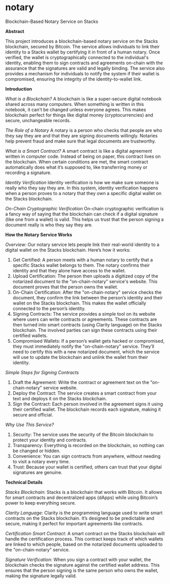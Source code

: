 # notary
Blockchain-Based Notary Service on Stacks

**Abstract**

This project introduces a blockchain-based notary service on the Stacks blockchain, secured by Bitcoin. The service allows individuals to link their identity to a Stacks wallet by certifying it in front of a human notary. Once verified, the wallet is cryptographically connected to the individual's identity, enabling them to sign contracts and agreements on-chain with the assurance that the signatures are valid and legally binding. The service also provides a mechanism for individuals to notify the system if their wallet is compromised, ensuring the integrity of the identity-to-wallet link.

**Introduction**

_What is a Blockchain?_
A blockchain is like a super-secure digital notebook shared across many computers. When something is written in this notebook, it can't be changed unless everyone agrees. This makes blockchain perfect for things like digital money (cryptocurrencies) and secure, unchangeable records.

_The Role of a Notary_
A notary is a person who checks that people are who they say they are and that they are signing documents willingly. Notaries help prevent fraud and make sure that legal documents are trustworthy.

_What is a Smart Contract?_
A smart contract is like a digital agreement written in computer code. Instead of being on paper, this contract lives on the blockchain. When certain conditions are met, the smart contract automatically does what it’s supposed to, like transferring money or recording a signature.

_Identity Verification_
Identity verification is how we make sure someone is really who they say they are. In this system, identity verification happens when a person proves to a notary that they own a specific digital wallet on the Stacks blockchain.

_On-Chain Cryptographic Verification_
On-chain cryptographic verification is a fancy way of saying that the blockchain can check if a digital signature (like one from a wallet) is valid. This helps us trust that the person signing a document really is who they say they are.

**How the Notary Service Works**

_Overview:_ Our notary service lets people link their real-world identity to a digital wallet on the Stacks blockchain. Here’s how it works:
1. Get Certified: A person meets with a human notary to certify that a specific Stacks wallet belongs to them. The notary confirms their identity and that they alone have access to the wallet.
2. Upload Certification: The person then uploads a digitized copy of the notarized document to the "on-chain-notary" service's website. This document proves that the person owns the wallet.
3. On-Chain Certification: After the "on-chain-notary" service checks the document, they confirm the link between the person’s identity and their wallet on the Stacks blockchain. This makes the wallet officially connected to the person’s identity.
4. Signing Contracts: The service provides a simple tool on its website where users can write contracts or agreements. These contracts are then turned into smart contracts (using Clarity language) on the Stacks blockchain. The involved parties can sign these contracts using their certified wallets.
5. Compromised Wallets: If a person’s wallet gets hacked or compromised, they must immediately notify the "on-chain-notary" service. They’ll need to certify this with a new notarized document, which the service will use to update the blockchain and unlink the wallet from their identity.

_Simple Steps for Signing Contracts_
1. Draft the Agreement: Write the contract or agreement text on the "on-chain-notary" service website.
2. Deploy the Contract: The service creates a smart contract from your text and deploys it on the Stacks blockchain.
3. Sign the Contract: Each person involved in the agreement signs it using their certified wallet. The blockchain records each signature, making it secure and official.

_Why Use This Service?_
1. Security: The service uses the security of the Bitcoin blockchain to protect your identity and contracts.
2. Transparency: Everything is recorded on the blockchain, so nothing can be changed or hidden.
3. Convenience: You can sign contracts from anywhere, without needing to visit a notary every time.
4. Trust: Because your wallet is certified, others can trust that your digital signatures are genuine.

**Technical Details**

_Stacks Blockchain_: Stacks is a blockchain that works with Bitcoin. It allows for smart contracts and decentralized apps (dApps) while using Bitcoin’s power to keep everything secure.

_Clarity Language_: Clarity is the programming language used to write smart contracts on the Stacks blockchain. It’s designed to be predictable and secure, making it perfect for important agreements like contracts.

_Certification Smart Contract_: A smart contract on the Stacks blockchain will handle the certification process. This contract keeps track of which wallets are linked to which people, based on the notarized documents uploaded to the "on-chain-notary" service.

_Signature Verification_: When you sign a contract with your wallet, the blockchain checks the signature against the certified wallet address. This ensures that the person signing is the same person who owns the wallet, making the signature legally valid.
